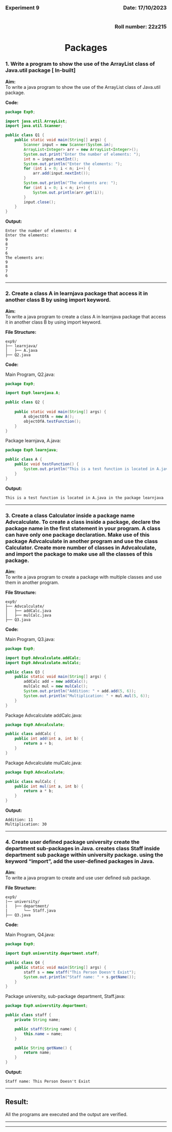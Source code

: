 <div style="display: flex; justify-content: space-between;">
    <div style="text-align: left;"><h3>Experiment 9</h3></div>
    <div style="text-align: right;"><h3>Date: 17/10/2023</h3></div>
</div>
<div style="text-align: right;"><h3>Roll number: 22z215</h3></div>

<h1 style="text-align: center;">Packages</h1>

### 1. Write a program to show the use of the ArrayList class of Java.util package [ In-built]       
**Aim:**  
To write a java program to show the use of the ArrayList class of Java.util package.        

**Code:**
```java
package Exp9;

import java.util.ArrayList;
import java.util.Scanner;

public class Q1 {
    public static void main(String[] args) {
        Scanner input = new Scanner(System.in);
        ArrayList<Integer> arr = new ArrayList<Integer>();
        System.out.print("Enter the number of elements: ");
        int n = input.nextInt();
        System.out.println("Enter the elements: ");
        for (int i = 0; i < n; i++) {
            arr.add(input.nextInt());
        }
        System.out.println("The elements are: ");
        for (int i = 0; i < n; i++) {
            System.out.println(arr.get(i));
        }
        input.close();
    }
}
```

**Output:**
```
Enter the number of elements: 4
Enter the elements:
9
8
7
6
The elements are:
9
8
7
6
```
---

### 2. Create a class A in learnjava package that access it in another class B by using import keyword.
**Aim:**  
To write a java program to create a class A in learnjava package that access it in another class B by using import keyword.       

**File Structure:**     
```
exp9/
├── learnjava/
│   ├── A.java
├── Q2.java
```

**Code:**   

Main Program, Q2.java:
```java
package Exp9;

import Exp9.learnjava.A;

public class Q2 {
    
    public static void main(String[] args) {
        A objectOfA = new A();
        objectOfA.testFunction();
    }
}

```  
Package learnjava, A.java:
```java
package Exp9.learnjava;

public class A {
    public void testFunction() {
        System.out.println("This is a test function is located in A.java in the package learnjava");
    }
}
```

**Output:**  
```
This is a test function is located in A.java in the package learnjava
```
---
### 3. Create a class Calculator inside a package name Advcalculate. To create a class inside a package, declare the package name in the first statement in your program. A class can have only one package declaration. Make use of this package  Advcalculate   in another program and use the class Calculator. Create more number of classes in   Advcalculate, and import the package to make use all the classes of this package. 
**Aim:**   
To write a java program to create a package with multiple classes and use them in another program.

**File Structure:**     
```
exp9/
├── Advcalculate/
│   ├── addCalc.java
│   ├── mulCalc.java
├── Q3.java

```

**Code:**   

Main Program, Q3.java:
```java
package Exp9;

import Exp9.Advcalculate.addCalc;
import Exp9.Advcalculate.mulCalc;

public class Q3 {
    public static void main(String[] args) {
        addCalc add = new addCalc();
        mulCalc mul = new mulCalc();
        System.out.println("Addition: " + add.add(5, 6));
        System.out.println("Multiplication: " + mul.mul(5, 6));
    }
}
```  
Package Advcalculate addCalc.java:
```java
package Exp9.Advcalculate;

public class addCalc {
    public int add(int a, int b) {
        return a + b;
    }
}
```

Package Advcalculate mulCalc.java:
```java
package Exp9.Advcalculate;

public class mulCalc {
    public int mul(int a, int b) {
        return a * b;
    }
}
```

**Output:**  
```
Addition: 11
Multiplication: 30
```
---

### 4. Create user defined package university create the department sub-packages in Java. creates class Staff inside department sub package within university package. using the keyword “import”, add the user-defined packages in Java.
**Aim:**   
To write a java program to create and use user defined sub package.

**File Structure:**     
```
exp9/
|── university/
|   ├── department/
|       └── Staff.java
├── Q3.java
```

**Code:**   

Main Program, Q4.java:
```java
package Exp9;

import Exp9.universtity.department.staff;

public class Q4 {
    public static void main(String[] args) {
        staff s = new staff("This Person Doesn't Exist");
        System.out.println("Staff name: " + s.getName());
    }
}
```  
Package university, sub-package department, Staff.java:
```java
package Exp9.universtity.department;

public class staff {
    private String name;

    public staff(String name) {
        this.name = name;
    }

    public String getName() {
        return name;
    }
}
```

**Output:**  
```
Staff name: This Person Doesn't Exist
```
---

## Result:
All the programs are executed and the output are verified.

---
---
